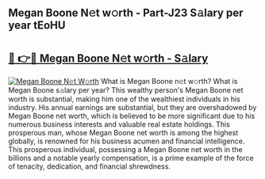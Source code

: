 ## Megan Boone N𝚎t w𝚘rth - Part-J23 S𝚊lary per year tEoHU

# <h2><a href="http://gc48hx.nevu.top/?p=Megan+Boone">🔗 👉🔴 Megan Boone N𝚎t w𝚘rth - S𝚊lary</a></h2>

[![Megan Boone N𝚎t W𝚘rth](https://i.imgur.com/Oavwk0R.jpeg)](http://gc48hx.nevu.top/?p=Megan+Boone)
What is Megan Boone n𝚎t w𝚘rth? What is Megan Boone s𝚊lary per year?
This wealthy person's Megan Boone net worth is substantial, making him one of the wealthiest individuals in his industry. His annual earnings are substantial, but they are overshadowed by Megan Boone net worth, which is believed to be more significant due to his numerous business interests and valuable real estate holdings. This prosperous man, whose Megan Boone net worth is among the highest globally, is renowned for his business acumen and financial intelligence. This prosperous individual, possessing a Megan Boone net worth in the billions and a notable yearly compensation, is a prime example of the force of tenacity, dedication, and financial shrewdness.
